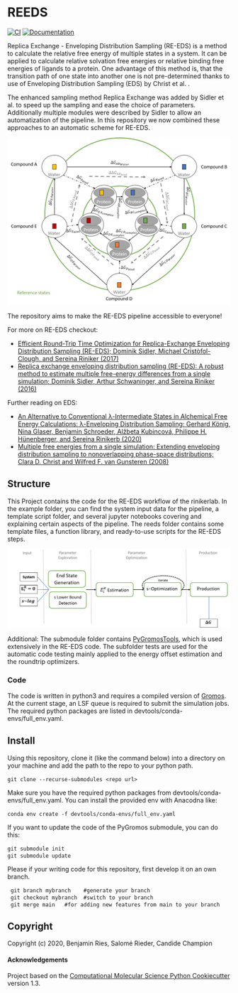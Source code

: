 REEDS
==============================
[//]: # (Badges)
[![CI](https://github.com/rinikerlab/reeds/actions/workflows/CI.yaml/badge.svg)](https://github.com/rinikerlab/reeds/actions/workflows/CI.yaml)
[![Documentation](https://img.shields.io/badge/Documentation-here-white.svg)](https://rinikerlab.github.io/reeds/)


Replica Exchange - Enveloping Distribution Sampling (RE-EDS) is a method to calculate the relative free energy of multiple states in a system. It can be applied to calculate relative solvation free energies or relative binding free energies of ligands to a protein. One advantage of this method is, that the transition path of one state into another one is not pre-determined thanks to use of Enveloping Distribution Sampling (EDS) by Christ et al. .

The enhanced sampling method Replica Exchange was added by Sidler et al. to speed up the sampling and ease the choice of parameters.
Additionally multiple modules were described by Sidler to allow an automatization of the pipeline. In this repository we now combined these approaches to an automatic scheme for RE-EDS.

![](.img/State_graph.png)


The repository aims to make the RE-EDS pipeline accessible to everyone!

For more on RE-EDS checkout:
 * [Efficient Round-Trip Time Optimization for Replica-Exchange Enveloping Distribution Sampling (RE-EDS); Dominik Sidler, Michael Cristòfol-Clough, and Sereina Riniker (2017)](https://pubs.acs.org/doi/abs/10.1021/acs.jctc.7b00286)
 * [Replica exchange enveloping distribution sampling (RE-EDS): A robust method to estimate multiple free-energy differences from a single simulation;  Dominik Sidler, Arthur Schwaninger, and Sereina Riniker (2016)](https://aip.scitation.org/doi/abs/10.1063/1.4964781)

Further reading on EDS:
 * [An Alternative to Conventional λ-Intermediate States in Alchemical Free Energy Calculations: λ-Enveloping Distribution Sampling; Gerhard König, Nina Glaser, Benjamin Schroeder, Alžbeta Kubincová, Philippe H. Hünenberger, and Sereina Rinikerb (2020)](https://pubs.acs.org/doi/abs/10.1021/acs.jcim.0c00520)
 * [Multiple free energies from a single simulation: Extending enveloping distribution sampling to nonoverlapping phase-space distributions; Clara D. Christ and Wilfred F. van Gunsteren (2008)](https://aip.scitation.org/doi/10.1063/1.2913050)

## Structure
This Project contains the code for the RE-EDS workflow of the rinikerlab. In the example folder, you can find the system input data for the pipeline, a template script folder, and several jupyter notebooks covering and explaining certain aspects of the pipeline. The reeds folder contains some template files, a function library, and ready-to-use scripts for the RE-EDS steps.


![](.img/pipeline.png)

Additional:
    The submodule folder contains [PyGromosTools](https://github.com/rinikerlab/PyGromosTools), which is used extensively in the RE-EDS code.
    The subfolder tests are used for the automatic code testing mainly applied to the energy offset estimation and the roundtrip optimizers.

### Code
The code is written in python3 and requires a compiled version of [Gromos](http://gromos.net/).
At the current stage, an LSF queue is required to submit the simulation jobs. 
The required python packages are listed in devtools/conda-envs/full_env.yaml.

## Install
Using this repository, clone it (like the command below) into a directory on your machine and add the path to the repo to your python path.

    git clone --recurse-submodules <repo url>

Make sure you have the required python packages from devtools/conda-envs/full_env.yaml. You can install the provided env with Anacodna like:

    conda env create -f devtools/conda-envs/full_env.yaml

If you want to update the code of the PyGromos submodule, you can do this:

    git submodule init
    git submodule update

Please if your writing code for this repository, first develop it on an own branch.

     git branch mybranch    #generate your branch
     git checkout mybranch  #switch to your branch
     git merge main   #for adding new features from main to your branch


## Copyright

Copyright (c) 2020, Benjamin Ries, Salomé Rieder, Candide Champion


#### Acknowledgements
 
Project based on the 
[Computational Molecular Science Python Cookiecutter](https://github.com/molssi/cookiecutter-cms) version 1.3.
